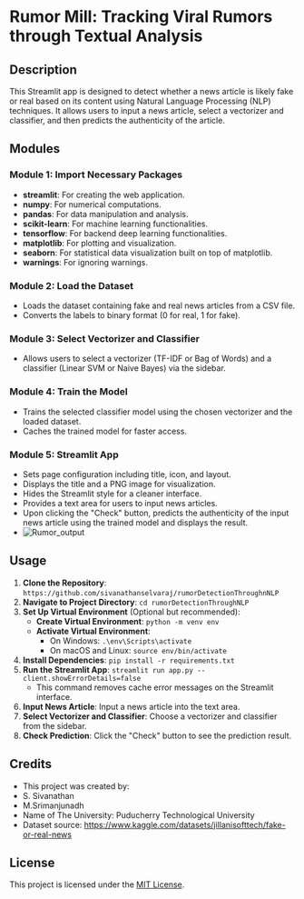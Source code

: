 # Rumor Mill: Tracking Viral Rumors through Textual Analysis

## Description

This Streamlit app is designed to detect whether a news article is likely fake or real based on its content using Natural Language Processing (NLP) techniques. It allows users to input a news article, select a vectorizer and classifier, and then predicts the authenticity of the article.

## Modules

### Module 1: Import Necessary Packages
- **streamlit**: For creating the web application.
- **numpy**: For numerical computations.
- **pandas**: For data manipulation and analysis.
- **scikit-learn**: For machine learning functionalities.
- **tensorflow**: For backend deep learning functionalities.
- **matplotlib**: For plotting and visualization.
- **seaborn**: For statistical data visualization built on top of matplotlib.
- **warnings**: For ignoring warnings.

### Module 2: Load the Dataset
- Loads the dataset containing fake and real news articles from a CSV file.
- Converts the labels to binary format (0 for real, 1 for fake).

### Module 3: Select Vectorizer and Classifier
- Allows users to select a vectorizer (TF-IDF or Bag of Words) and a classifier (Linear SVM or Naive Bayes) via the sidebar.

### Module 4: Train the Model
- Trains the selected classifier model using the chosen vectorizer and the loaded dataset.
- Caches the trained model for faster access.

### Module 5: Streamlit App
- Sets page configuration including title, icon, and layout.
- Displays the title and a PNG image for visualization.
- Hides the Streamlit style for a cleaner interface.
- Provides a text area for users to input news articles.
- Upon clicking the "Check" button, predicts the authenticity of the input news article using the trained model and displays the result.
- ![Rumor_output](https://github.com/sivanathanselvaraj/rumorDetectionThroughnNLP/1xaS4vK3hvdtFQ6ufEHY05qKaiy29-E5z)



## Usage

1. **Clone the Repository**: `https://github.com/sivanathanselvaraj/rumorDetectionThroughnNLP`
2. **Navigate to Project Directory**: `cd rumorDetectionThroughNLP`
3. **Set Up Virtual Environment** (Optional but recommended):
   - **Create Virtual Environment**: `python -m venv env`
   - **Activate Virtual Environment**: 
     - On Windows: `.\env\Scripts\activate`
     - On macOS and Linux: `source env/bin/activate`
4. **Install Dependencies**: `pip install -r requirements.txt`
5. **Run the Streamlit App**: `streamlit run app.py --client.showErrorDetails=false`
   - This command removes cache error messages on the Streamlit interface.
6. **Input News Article**: Input a news article into the text area.
7. **Select Vectorizer and Classifier**: Choose a vectorizer and classifier from the sidebar.
8. **Check Prediction**: Click the "Check" button to see the prediction result.

## Credits

- This project was created by:
-  S. Sivanathan
-  M.Srimanjunadh
-  Name of The University: Puducherry Technological University
- Dataset source: https://www.kaggle.com/datasets/jillanisofttech/fake-or-real-news

## License

This project is licensed under the [MIT License](LICENSE).
